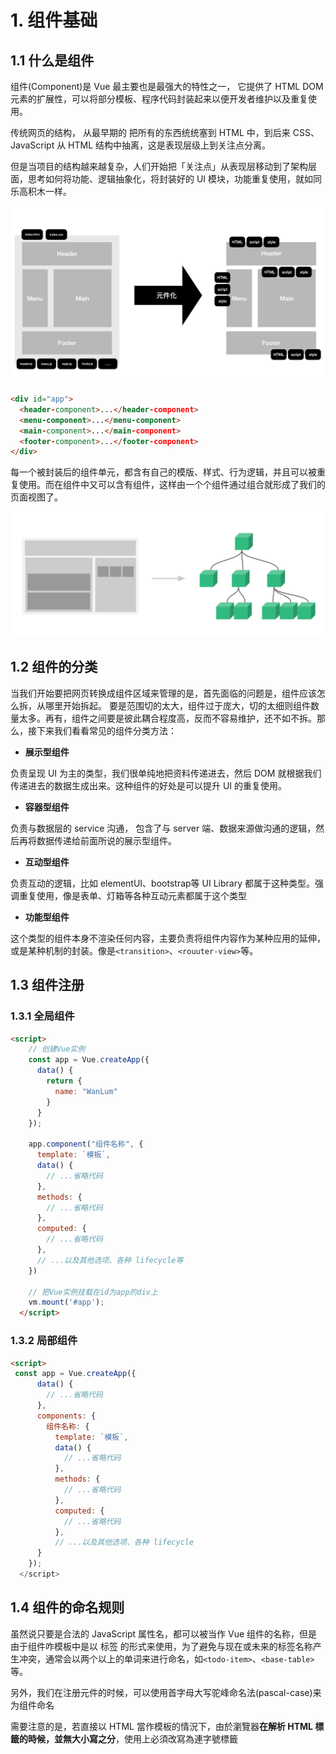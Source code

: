 # 1. 组件基础

## 1.1 什么是组件

组件(Component)是 Vue 最主要也是最强大的特性之一， 它提供了 HTML DOM 元素的扩展性，可以将部分模板、程序代码封装起来以便开发者维护以及重复使用。

传统网页的结构， 从最早期的 把所有的东西统统塞到 HTML 中，到后来 CSS、JavaScript 从 HTML 结构中抽离，这是表现层级上到关注点分离。

但是当项目的结构越来越复杂，人们开始把「关注点」从表现层移动到了架构层面，思考如何将功能、逻辑抽象化，将封装好的 UI 模块，功能重复使用，就如同乐高积木一样。

![组件](./images/202111292351.png)

```html
<div id="app">
  <header-component>...</header-component>
  <menu-component>...</menu-component>
  <main-component>...</main-component>
  <footer-component>...</footer-component>
</div>
```

每一个被封装后的组件单元，都含有自己的模版、样式、行为逻辑，并且可以被重复使用。而在组件中又可以含有组件，这样由一个个组件通过组合就形成了我们的页面视图了。

![组件树](./images/202111290005.png)

## 1.2 组件的分类

当我们开始要把网页转换成组件区域来管理的是，首先面临的问题是，组件应该怎么拆，从哪里开始拆起。
要是范围切的太大，组件过于庞大，切的太细则组件数量太多。再有，组件之间要是彼此耦合程度高，反而不容易维护，还不如不拆。那么，接下来我们看看常见的组件分类方法：

* **展示型组件**

负责呈现 UI 为主的类型，我们很单纯地把资料传递进去，然后 DOM 就根据我们传递进去的数据生成出来。这种组件的好处是可以提升 UI 的重复使用。

* **容器型组件**

负责与数据层的 service 沟通， 包含了与 server 端、数据来源做沟通的逻辑，然后再将数据传递给前面所说的展示型组件。

* **互动型组件**

负责互动的逻辑，比如 elementUI、bootstrap等 UI Library 都属于这种类型。强调重复使用，像是表单、灯箱等各种互动元素都属于这个类型

* **功能型组件**

这个类型的组件本身不渲染任何内容，主要负责将组件内容作为某种应用的延伸，或是某种机制的封装。像是`<transition>`、`<rouuter-view>`等。

## 1.3 组件注册

### 1.3.1 全局组件

```html
<script>
    // 创建Vue实例
    const app = Vue.createApp({
      data() {
        return {
          name: "WanLum"
        }
      }
    });

    app.component("组件名称", {
      template: `模板`,
      data() {
        // ...省略代码
      },
      methods: {
        // ...省略代码
      },
      computed: {
        // ...省略代码
      },
      // ...以及其他选项、各种 lifecycle等
    })

    // 把Vue实例挂载在id为app的div上
    vm.mount('#app');
  </script>
```

### 1.3.2 局部组件

```html
<script>
 const app = Vue.createApp({
      data() {
        // ...省略代码
      },
      components: {
        组件名称: {
          template: `模板`,
          data() {
            // ...省略代码
          },
          methods: {
            // ...省略代码
          },
          computed: {
            // ...省略代码
          },
          // ...以及其他选项、各种 lifecycle
      }
    });
  </script>
```

## 1.4 组件的命名规则

虽然说只要是合法的 JavaScript 属性名，都可以被当作 Vue 组件的名称，但是由于组件咋模板中是以 标签 的形式来使用，为了避免与现在或未来的标签名称产生冲突，通常会以两个以上的单词来进行命名，如`<todo-item>`、`<base-table>`等。

另外，我们在注册元件的时候，可以使用首字母大写驼峰命名法(pascal-case)来为组件命名

需要注意的是，若直接以 HTML 當作模板的情況下，由於瀏覽器**在解析 HTML 標籤的時候，並無大小寫之分**，使用上必須改寫為連字號標籤